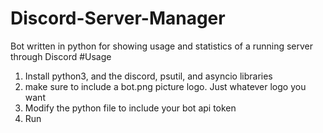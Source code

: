 # Discord-Server-Manager
Bot written in python for showing usage and statistics of a running server through Discord
#Usage
1. Install python3, and the discord, psutil, and asyncio libraries
2. make sure to include a bot.png picture logo. Just whatever logo you want
3. Modify the python file to include your bot api token
4. Run
